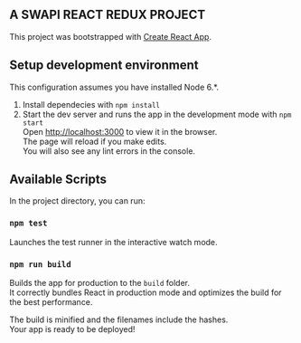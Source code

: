 ## A SWAPI REACT REDUX PROJECT

This project was bootstrapped with [Create React App](https://github.com/facebook/create-react-app).

Setup development environment
-----------------------------

This configuration assumes you have installed Node 6.*.

1) Install dependecies with `npm install`<br>
2) Start the dev server and runs the app in the development mode with `npm start`<br>
Open [http://localhost:3000](http://localhost:3000) to view it in the browser.<br>
The page will reload if you make edits.<br>
You will also see any lint errors in the console.

## Available Scripts

In the project directory, you can run:

### `npm test`

Launches the test runner in the interactive watch mode.

### `npm run build`

Builds the app for production to the `build` folder.<br>
It correctly bundles React in production mode and optimizes the build for the best performance.

The build is minified and the filenames include the hashes.<br>
Your app is ready to be deployed!